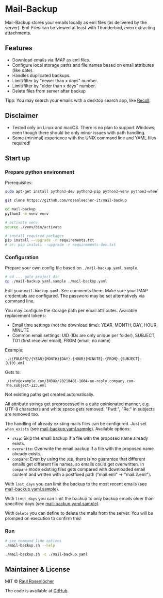 # Mail-Backup

Mail-Backup stores your emails locally as eml files (as delivered by the server).
Eml-Files can be viewed at least with Thunderbird, even extracting attachments.


## Features

- Download emails via IMAP as eml files.
- Configure local storage paths and file names based on email attributes (like date).
- Handles duplicated backups.
- Limit/filter by "newer than x days" number.
- Limit/filter by "older than x days" number.
- Delete files from server after backup

Tipp: You may search your emails with a desktop search app, like [Recoll](https://www.lesbonscomptes.com/recoll/).


## Disclaimer

- Tested only on Linux and macOS. There is no plan to support Windows, even though there should be only minor issues with path handling.
- Some (minimal) experience with the UNIX command line and YAML files required!


## Start up

### Prepare python environment

Prerequisites:
```bash
sudo apt-get install python3-dev python3-pip python3-venv python3-wheel -y
```

```bash
git clone https://github.com/rosenloecher-it/mail-backup

cd mail-backup
python3 -m venv venv

# activate venv
source ./venv/bin/activate

# install required packages
pip install --upgrade -r requirements.txt
# or: pip install --upgrade -r requirements-dev.txt
```

### Configuration

Prepare your own config file based on `./mail-backup.yaml.sample`.

```bash
# cd ... goto project dir
cp ./mail-backup.yaml.sample ./mail-backup.yaml
```

Edit your `mail-backup.yaml`. See comments there. Make sure your IMAP credentials are configured. The password may be set alternatively via command line. 

You may configure the storage path per email attributes. Available replacement tokens:
- Email time settings (not the download time): YEAR, MONTH, DAY, HOUR, MINUTE
- Common email settings: UID (IDs are only unique per folder), SUBJECT, TO1 (first receiver email), FROM (email, no name)

Example:
```
../{FOLDER}/{YEAR}{MONTH}{DAY}-{HOUR}{MINUTE}-{FROM}-{SUBJECT}-{UID}.eml
```
Gets to:
```
./info@example.com/INBOX/20210401-1604-no-reply.company.com-The.subject-123.eml
```
Not existing paths get created automatically. 

All attribute strings get preprocessed in a quite opinionated manner, e.g. UTF-8 characters and white space gets removed. "Fwd:", "Re:" in subjects are removed too.

The handling of already existing mails files can be configured. Just set `when_exists` (see [mail-backup.yaml.sample](./mail-backup.yaml.sample)). Available options: 
- `skip`: Skip the email backup if a file with the proposed name already exists. 
- `overwrite`: Overwrite the email backup if a file with the proposed name already exists.
- `compare`: Even by using the `UID`, there is no guarantee that different emails get different file names, so emails could get overwritten. 
  In `compare` mode existing files gets compared with downloaded email content and written with a postfixed path ("mail.eml" => "mail.2.eml"). 

With `last_days` you can limit the backup to the most recent emails (see [mail-backup.yaml.sample](./mail-backup.yaml.sample)).

With `limit_days` you can limit the backup to only backup emails older than specified days (see [mail-backup.yaml.sample](./mail-backup.yaml.sample)).

With `delete` you can define to delete the mails from the server. You will be promped on execution to confirm this!


### Run

```bash
# see command line options
./mail-backup.sh --help

./mail-backup.sh -c ./mail-backup.yaml
```

## Maintainer & License

MIT © [Raul Rosenlöcher](https://github.com/rosenloecher-it)

The code is available at [GitHub][home].

[home]: https://github.com/rosenloecher-it/mail-backup
